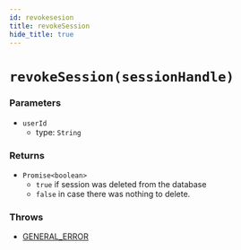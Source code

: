 ```yaml
---
id: revokesesion
title: revokeSession
hide_title: true
---
```


# ``revokeSession(sessionHandle)``
### Parameters
- ``userId`` 
  - type: ``String``

### Returns
- ``Promise<boolean>`` 
  - ``true`` if session was deleted from the database
  - ``false`` in case there was nothing to delete.

### Throws
- [GENERAL_ERROR](./../errors/general_error)